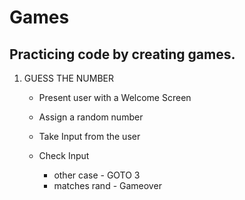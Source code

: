 # Games

## Practicing code by creating games.

1. GUESS THE NUMBER

    - Present user with a Welcome Screen
    - Assign a random number
    - Take Input from the user
    - Check Input

        - other case - GOTO 3
        - matches rand - Gameover
